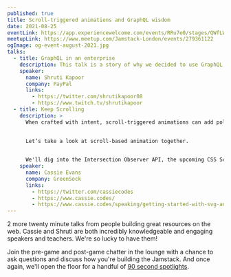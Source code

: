 ```yaml
---
published: true
title: Scroll-triggered animations and GraphQL wisdom
date: 2021-08-25
eventLink: https://app.experiencewelcome.com/events/RRu7e0/stages/QWfLW0
meetupLink: https://www.meetup.com/Jamstack-London/events/279361122
ogImage: og-event-august-2021.jpg
talks:
  - title: GraphQL in an enterprise
    description: This talk is a story of why we decided to use GraphQL, our strategies of adoption, lessons learnt, mistakes made and best practices adopted.
    speaker:
      name: Shruti Kapoor
      company: PayPal
      links:
        - https://twitter.com/shrutikapoor08
        - https://www.twitch.tv/shrutikapoor 
  - title: Keep Scrolling
    description: > 
      When crafted with intent, scroll-triggered animations can add polish, and make online storytelling feel more immersive – but they can be easily misused or overused.
      
      
      Let’s take a look at scroll-based animation together.


      We'll dig into the Intersection Observer API, the upcoming CSS Scroll-linked animations spec, and GreenSock's ScrollTrigger – but more importantly, how to create responsible animations that evoke delight rather than frustration.
    speaker:
      name: Cassie Evans
      company: GreenSock
      links:
        - https://twitter.com/cassiecodes
        - https://www.cassie.codes/
        - https://www.cassie.codes/speaking/getting-started-with-svg-animation/
---
```


2 more twenty minute talks from people building great resources on the web. Cassie and Shruti are both incredibly knowledgeable and engaging speakers and teachers. We're so lucky to have them!

Join the pre-game and post-game chatter in the lounge with a chance to ask questions and discuss how you're building the Jamstack. And once again, we'll open the floor for a handful of [90 second spotlights](/speak/#90-seconds).